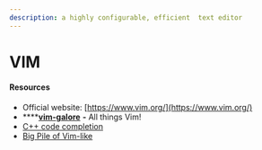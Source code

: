 ```yaml
---
description: a highly configurable, efficient  text editor
---
```


# VIM

#### Resources

* Official website:  [https://www.vim.org/](https://www.vim.org/)
* ****[**vim-galore**](https://github.com/mhinz/vim-galore) **-** All things Vim!
* [C++ code completion](https://vim.fandom.com/wiki/C%2B%2B\_code\_completion)
* [Big Pile of Vim-like](https://vim.reversed.top)
